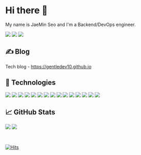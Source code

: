 # Hi there 👋

My name is JaeMin Seo and I'm a Backend/DevOps engineer.  

[![](https://img.shields.io/badge/Gmail-EA4335?style=flat&logo=gmail&logoColor=white&link=mailto:86sjmjm@gmail.com)](mailto:86sjmjm@gmail.com)
[![](https://img.shields.io/badge/LinkedIn-0A66C2?style=flat&logo=linkedin&logoColor=white&link=https://www.linkedin.com/in/jaemin-seo-82799a165/)](https://www.linkedin.com/in/jaemin-seo-82799a165/)
[![](https://img.shields.io/badge/GitHub-181717?style=flat&logo=github&logoColor=white&link=https://github.com/gentledev10)](https://github.com/gentledev10)

## &#x270d; Blog

Tech blog - https://gentledev10.github.io

## 🔧 Technologies

![](https://img.shields.io/badge/Java-007396?style=flat&logo=java&logoColor=white)
![](https://img.shields.io/badge/Python-3776AB?style=flat&logo=python&logoColor=white)
![](https://img.shields.io/badge/Flutter-02569B?style=flat&logo=flutter&logoColor=white)
![](https://img.shields.io/badge/SpringBoot-6DB33F?style=flat&logo=spring-boot&logoColor=white)
![](https://img.shields.io/badge/Terraform-7B42BC?style=flat&logo=terraform&logoColor=white)
![](https://img.shields.io/badge/Docker-2496ED?style=flat&logo=docker&logoColor=white)
![](https://img.shields.io/badge/Kubernetes-326CE5?style=flat&logo=kubernetes&logoColor=white)
![](https://img.shields.io/badge/Helm-0F1689?style=flat&logo=helm&logoColor=white)
![](https://img.shields.io/badge/Spinnaker-139BB4?style=flat&logo=spinnaker&logoColor=white)
![](https://img.shields.io/badge/AWS-232F3E?style=flat&logo=amazonwebservices&logoColor=white)
![](https://img.shields.io/badge/Git-F05032?style=flat&logo=git&logoColor=white)
![](https://img.shields.io/badge/CircleCI-343434?style=flat&logo=circleci&logoColor=white)
![](https://img.shields.io/badge/GithubActions-2088FF?style=flat&logo=github-actions&logoColor=white)
![](https://img.shields.io/badge/MySQL-4479A1?style=flat&logo=mysql&logoColor=white)
![](https://img.shields.io/badge/MongoDB-47A248?style=flat&logo=mongodb&logoColor=white)

## &#x1f4c8; GitHub Stats

[![](https://github-readme-stats.vercel.app/api?username=gentledev10&hide=issues,contribs&count_private=true&show_icons=true&border_color=2e4058&line_height=40)](https://github.com/gentledev10/gentledev10)
[![](https://github-readme-stats.vercel.app/api/top-langs/?username=gentledev10&hide=typescript,javascript,html,css,scss&border_color=2e4058&langs_count=3)](https://github.com/gentledev10/gentledev10)

<br>

[![Hits](https://hits.seeyoufarm.com/api/count/incr/badge.svg?url=https%3A%2F%2Fgithub.com%2Fgentledev10&count_bg=%2379C83D&title_bg=%23555555&icon=&icon_color=%23E7E7E7&title=Visitors&edge_flat=false)](https://hits.seeyoufarm.com)
